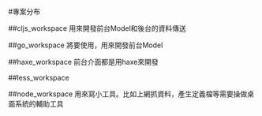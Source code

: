 #專案分布

##cljs_workspace
用來開發前台Model和後台的資料傳送

##go_workspace
將要使用，用來開發前台Model

##haxe_workspace
前台介面都是用haxe來開發

##less_workspace

##node_workspace
用來寫小工具。比如上網抓資料，產生定義檔等需要操做桌面系統的輔助工具
